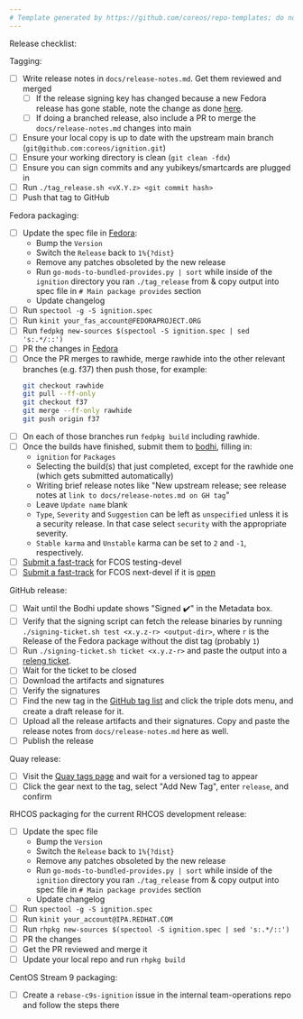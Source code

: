 ```yaml
---
# Template generated by https://github.com/coreos/repo-templates; do not edit downstream
---
```


Release checklist:

Tagging:
 - [ ] Write release notes in `docs/release-notes.md`. Get them reviewed and merged
   - [ ] If the release signing key has changed because a new Fedora release has gone stable, note the change as done [here](https://github.com/coreos/ignition/releases/tag/v2.10.1).
   - [ ] If doing a branched release, also include a PR to merge the `docs/release-notes.md` changes into main
 - [ ] Ensure your local copy is up to date with the upstream main branch (`git@github.com:coreos/ignition.git`)
 - [ ] Ensure your working directory is clean (`git clean -fdx`)
 - [ ] Ensure you can sign commits and any yubikeys/smartcards are plugged in
 - [ ] Run `./tag_release.sh <vX.Y.z> <git commit hash>`
 - [ ] Push that tag to GitHub

Fedora packaging:
 - [ ] Update the spec file in [Fedora](https://src.fedoraproject.org/rpms/ignition):
   - Bump the `Version`
   - Switch the `Release` back to `1%{?dist}`
   - Remove any patches obsoleted by the new release
   - Run `go-mods-to-bundled-provides.py | sort` while inside of the `ignition` directory you ran `./tag_release` from & copy output into spec file in `# Main package provides` section
   - Update changelog
 - [ ] Run `spectool -g -S ignition.spec`
 - [ ] Run `kinit your_fas_account@FEDORAPROJECT.ORG`
 - [ ] Run `fedpkg new-sources $(spectool -S ignition.spec | sed 's:.*/::')`
 - [ ] PR the changes in [Fedora](https://src.fedoraproject.org/rpms/ignition)
 - [ ] Once the PR merges to rawhide, merge rawhide into the other relevant branches (e.g. f37) then push those, for example:
   ```bash
   git checkout rawhide
   git pull --ff-only
   git checkout f37
   git merge --ff-only rawhide
   git push origin f37
   ```
 - [ ] On each of those branches run `fedpkg build` including rawhide.
 - [ ] Once the builds have finished, submit them to [bodhi](https://bodhi.fedoraproject.org/updates/new), filling in:
   - `ignition` for `Packages`
   - Selecting the build(s) that just completed, except for the rawhide one (which gets submitted automatically)
   - Writing brief release notes like "New upstream release; see release notes at `link to docs/release-notes.md on GH tag`"
   - Leave `Update name` blank
   - `Type`, `Severity` and `Suggestion` can be left as `unspecified` unless it is a security release. In that case select `security` with the appropriate severity.
   - `Stable karma` and `Unstable` karma can be set to `2` and `-1`, respectively.
 - [ ] [Submit a fast-track](https://github.com/coreos/fedora-coreos-config/actions/workflows/add-override.yml) for FCOS testing-devel
 - [ ] [Submit a fast-track](https://github.com/coreos/fedora-coreos-config/actions/workflows/add-override.yml) for FCOS next-devel if it is [open](https://github.com/coreos/fedora-coreos-pipeline/blob/main/next-devel/README.md)

GitHub release:
 - [ ] Wait until the Bodhi update shows "Signed :heavy_check_mark:" in the Metadata box.
 - [ ] Verify that the signing script can fetch the release binaries by running `./signing-ticket.sh test <x.y.z-r> <output-dir>`, where `r` is the Release of the Fedora package without the dist tag (probably `1`)
 - [ ] Run `./signing-ticket.sh ticket <x.y.z-r>` and paste the output into a [releng ticket](https://pagure.io/releng/new_issue).
 - [ ] Wait for the ticket to be closed
 - [ ] Download the artifacts and signatures
 - [ ] Verify the signatures
 - [ ] Find the new tag in the [GitHub tag list](https://github.com/coreos/ignition/tags) and click the triple dots menu, and create a draft release for it.
 - [ ] Upload all the release artifacts and their signatures. Copy and paste the release notes from `docs/release-notes.md` here as well.
 - [ ] Publish the release

Quay release:
 - [ ] Visit the [Quay tags page](https://quay.io/repository/coreos/ignition-validate?tab=tags) and wait for a versioned tag to appear
 - [ ] Click the gear next to the tag, select "Add New Tag", enter `release`, and confirm

RHCOS packaging for the current RHCOS development release:
 - [ ] Update the spec file
   - Bump the `Version`
   - Switch the `Release` back to `1%{?dist}`
   - Remove any patches obsoleted by the new release
   - Run `go-mods-to-bundled-provides.py | sort` while inside of the `ignition` directory you ran `./tag_release` from & copy output into spec file in `# Main package provides` section
   - Update changelog
 - [ ] Run `spectool -g -S ignition.spec`
 - [ ] Run `kinit your_account@IPA.REDHAT.COM`
 - [ ] Run `rhpkg new-sources $(spectool -S ignition.spec | sed 's:.*/::')`
 - [ ] PR the changes
 - [ ] Get the PR reviewed and merge it
 - [ ] Update your local repo and run `rhpkg build`

CentOS Stream 9 packaging:
  - [ ] Create a `rebase-c9s-ignition` issue in the internal team-operations repo and follow the steps there
